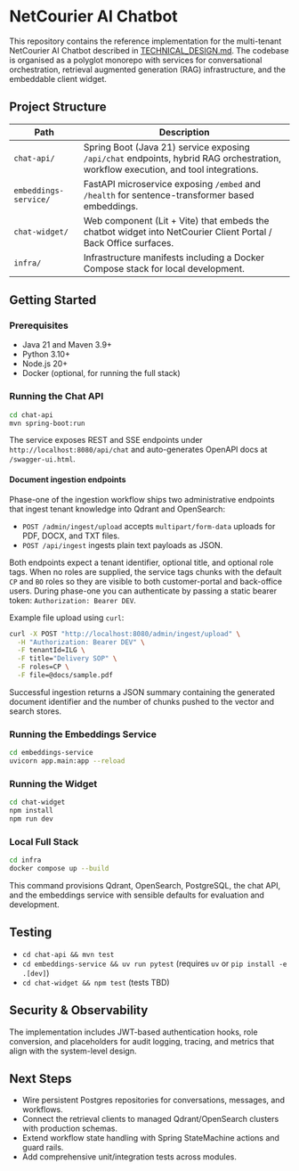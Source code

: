 # NetCourier AI Chatbot

This repository contains the reference implementation for the multi-tenant NetCourier AI Chatbot described in [TECHNICAL_DESIGN.md](TECHNICAL_DESIGN.md). The codebase is organised as a polyglot monorepo with services for conversational orchestration, retrieval augmented generation (RAG) infrastructure, and the embeddable client widget.

## Project Structure

| Path | Description |
| --- | --- |
| `chat-api/` | Spring Boot (Java 21) service exposing `/api/chat` endpoints, hybrid RAG orchestration, workflow execution, and tool integrations. |
| `embeddings-service/` | FastAPI microservice exposing `/embed` and `/health` for sentence-transformer based embeddings. |
| `chat-widget/` | Web component (Lit + Vite) that embeds the chatbot widget into NetCourier Client Portal / Back Office surfaces. |
| `infra/` | Infrastructure manifests including a Docker Compose stack for local development. |

## Getting Started

### Prerequisites

* Java 21 and Maven 3.9+
* Python 3.10+
* Node.js 20+
* Docker (optional, for running the full stack)

### Running the Chat API

```bash
cd chat-api
mvn spring-boot:run
```

The service exposes REST and SSE endpoints under `http://localhost:8080/api/chat` and auto-generates OpenAPI docs at `/swagger-ui.html`.

#### Document ingestion endpoints

Phase-one of the ingestion workflow ships two administrative endpoints that ingest tenant knowledge into Qdrant and OpenSearch:

* `POST /admin/ingest/upload` accepts `multipart/form-data` uploads for PDF, DOCX, and TXT files.
* `POST /api/ingest` ingests plain text payloads as JSON.

Both endpoints expect a tenant identifier, optional title, and optional role tags. When no roles are supplied, the service tags chunks with the default `CP` and `BO` roles so they are visible to both customer-portal and back-office users. During phase-one you can authenticate by passing a static bearer token: `Authorization: Bearer DEV`.

Example file upload using `curl`:

```bash
curl -X POST "http://localhost:8080/admin/ingest/upload" \
  -H "Authorization: Bearer DEV" \
  -F tenantId=ILG \
  -F title="Delivery SOP" \
  -F roles=CP \
  -F file=@docs/sample.pdf
```

Successful ingestion returns a JSON summary containing the generated document identifier and the number of chunks pushed to the vector and search stores.

### Running the Embeddings Service

```bash
cd embeddings-service
uvicorn app.main:app --reload
```

### Running the Widget

```bash
cd chat-widget
npm install
npm run dev
```

### Local Full Stack

```bash
cd infra
docker compose up --build
```

This command provisions Qdrant, OpenSearch, PostgreSQL, the chat API, and the embeddings service with sensible defaults for evaluation and development.

## Testing

* `cd chat-api && mvn test`
* `cd embeddings-service && uv run pytest` (requires `uv` or `pip install -e .[dev]`)
* `cd chat-widget && npm test` (tests TBD)

## Security & Observability

The implementation includes JWT-based authentication hooks, role conversion, and placeholders for audit logging, tracing, and metrics that align with the system-level design.

## Next Steps

* Wire persistent Postgres repositories for conversations, messages, and workflows.
* Connect the retrieval clients to managed Qdrant/OpenSearch clusters with production schemas.
* Extend workflow state handling with Spring StateMachine actions and guard rails.
* Add comprehensive unit/integration tests across modules.
